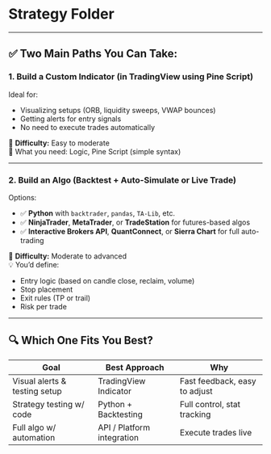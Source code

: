 # Strategy Folder

---

## ✅ Two Main Paths You Can Take:

### 1. **Build a Custom Indicator (in TradingView using Pine Script)**
Ideal for:
- Visualizing setups (ORB, liquidity sweeps, VWAP bounces)
- Getting alerts for entry signals
- No need to execute trades automatically

🔧 **Difficulty:** Easy to moderate  
🧠 What you need: Logic, Pine Script (simple syntax)

---

### 2. **Build an Algo (Backtest + Auto-Simulate or Live Trade)**
Options:
- ✅ **Python** with `backtrader`, `pandas`, `TA-Lib`, etc.
- ✅ **NinjaTrader**, **MetaTrader**, or **TradeStation** for futures-based algos
- ✅ **Interactive Brokers API**, **QuantConnect**, or **Sierra Chart** for full auto-trading

🔧 **Difficulty:** Moderate to advanced  
💡 You’d define:
- Entry logic (based on candle close, reclaim, volume)
- Stop placement
- Exit rules (TP or trail)
- Risk per trade

---

## 🔍 Which One Fits You Best?

| Goal                          | Best Approach              | Why                           |
|-------------------------------|----------------------------|--------------------------------|
| Visual alerts & testing setup | TradingView Indicator      | Fast feedback, easy to adjust |
| Strategy testing w/ code      | Python + Backtesting       | Full control, stat tracking   |
| Full algo w/ automation       | API / Platform integration | Execute trades live           |